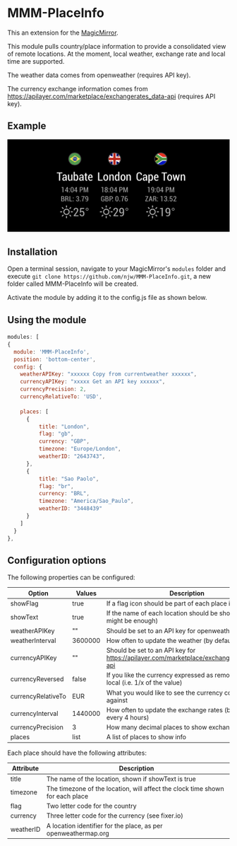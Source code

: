 # MMM-PlaceInfo

This an extension for the [MagicMirror](https://github.com/MichMich/MagicMirror).

This module pulls country/place information to provide a consolidated view
of remote locations. At the moment, local weather, exchange rate and local time
are supported.

The weather data comes from openweather (requires API key).

The currency exchange information comes from https://apilayer.com/marketplace/exchangerates_data-api (requires API key).

## Example

![Screenshot of MMM-PlaceInfo](screenshot.png)

## Installation

Open a terminal session, navigate to your MagicMirror's `modules` folder and execute `git clone https://github.com/njw/MMM-PlaceInfo.git`, a new folder called MMM-PlaceInfo will be created.

Activate the module by adding it to the config.js file as shown below.

## Using the module

```javascript
modules: [
{
  module: 'MMM-PlaceInfo',
  position: 'bottom-center',
  config: {
    weatherAPIKey: "xxxxxx Copy from currentweather xxxxxx",
    currencyAPIKey: "xxxxx Get an API key xxxxxx",
    currencyPrecision: 2,
    currencyRelativeTo: 'USD',

    places: [
      {
          title: "London",
          flag: "gb",
          currency: "GBP",
          timezone: "Europe/London",
          weatherID: "2643743",
      },
      {
          title: "Sao Paolo",
          flag: "br",
          currency: "BRL",
          timezone: "America/Sao_Paulo",
          weatherID: "3448439"
      }
    ]
  }
},
```

## Configuration options

The following properties can be configured:

| **Option** | **Values** | **Description** |
| ---------- | ---------- | --------------- |
| showFlag   | true       | If a flag icon should be part of each place info |
| showText   | true       | If the name of each location should be shown (the flag might be enough)|
| weatherAPIKey | "" | Should be set to an API key for openweathermap.org |
| weatherInterval | 3600000 | How often to update the weather (by default, hourly) |
| currencyAPIKey | "" | Should be set to an API key for https://apilayer.com/marketplace/exchangerates_data-api |
| currencyReversed | false | If you like the currency expressed as remote units or local (i.e. 1/x of the value) |
| currencyRelativeTo | EUR | What you would like to see the currency converted against |
| currencyInterval | 1440000 | How often to update the exchange rates (by default, every 4 hours) |
| currencyPrecision | 3 | How many decimal places to show exchange rates |
| places | list | A list of places to show info |

Each place should have the following attributes:

| **Attribute** | **Description** |
| ---------- | --------------- |
|title|The name of the location, shown if showText is true|
|timezone|The timezone of the location, will affect the clock time shown for each place|
|flag|Two letter code for the country|
|currency|Three letter code for the currency (see fixer.io)|
|weatherID|A location identifier for the place, as per openweathermap.org|

